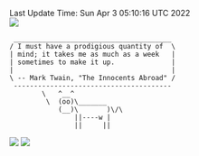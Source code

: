 Last Update Time: 
Sun Apr  3 05:10:16 UTC 2022
<br>![](https://img.shields.io/badge/%E5%A4%A7%E5%AE%B6-%E5%AE%89%E5%AE%89-green)<br>
```
 _______________________________________
/ I must have a prodigious quantity of  \
| mind; it takes me as much as a week   |
| sometimes to make it up.              |
|                                       |
\ -- Mark Twain, "The Innocents Abroad" /
 ---------------------------------------
        \   ^__^
         \  (oo)\_______
            (__)\       )\/\
                ||----w |
                ||     ||
```
![](https://github-readme-stats.vercel.app/api?username=chenlitw)
![](https://github-readme-stats.vercel.app/api/top-langs/?username=chenlitw)

